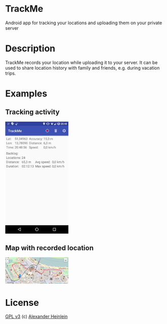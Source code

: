 # TrackMe
Android app for tracking your locations and uploading them on your private server

# Description

TrackMe records your location while uploading it to your server.
It can be used to share location history with family and friends, e.g. during vacation trips.

# Examples

## Tracking activity
<img src="images/trackingActivity.jpg" width="200">

## Map with recorded location
<img src="images/map.jpg" width="200">

# License
[GPL v3](http://www.gnu.org/licenses/gpl.html)
(c) [Alexander Heinlein](http://choerbaert.org)

